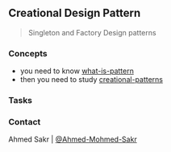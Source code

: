 ## Creational Design Pattern
> Singleton and Factory Design patterns

### Concepts
- you need to know [what-is-pattern](https://refactoring.guru/design-patterns/what-is-pattern)
- then you need to study [creational-patterns](https://refactoring.guru/design-patterns/creational-patterns)

### Tasks

### Contact
Ahmed Sakr | [@Ahmed-Mohmed-Sakr](https://github.com/Ahmed-Mohmed-Sakr)
